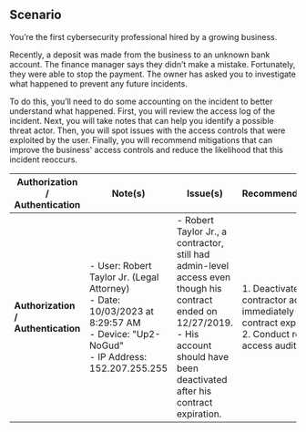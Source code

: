 ## Scenario

You’re the first cybersecurity professional hired by a growing business.

Recently, a deposit was made from the business to an unknown bank account. The finance manager says they didn’t make a mistake. Fortunately, they were able to stop the payment. The owner has asked you to investigate what happened to prevent any future incidents.

To do this, you’ll need to do some accounting on the incident to better understand what happened. First, you will review the access log of the incident. Next, you will take notes that can help you identify a possible threat actor. Then, you will spot issues with the access controls that were exploited by the user. Finally, you will recommend mitigations that can improve the business' access controls and reduce the likelihood that this incident reoccurs.


| **Authorization / Authentication** | **Note(s)**                                                                                                                                                   | **Issue(s)**                                                                                                                                                                                                                                   | **Recommendation(s)**                                                                                              |
|-------------------------------------|---------------------------------------------------------------------------------------------------------------------------------------------------------------|-----------------------------------------------------------------------------------------------------------------------------------------------------------------------------------------------------------------------------------------------|--------------------------------------------------------------------------------------------------------------------|
| **Authorization / Authentication**  | - User: Robert Taylor Jr. (Legal Attorney) <br> - Date: 10/03/2023 at 8:29:57 AM <br> - Device: "Up2-NoGud" <br> - IP Address: 152.207.255.255 | - Robert Taylor Jr., a contractor, still had admin-level access even though his contract ended on 12/27/2019.<br> - His account should have been deactivated after his contract expiration.                                                    | 1. Deactivate contractor accounts immediately after contract expiration.<br> 2. Conduct regular access audits.      |

